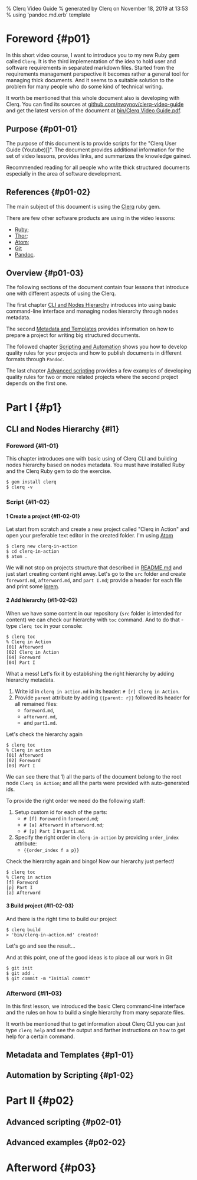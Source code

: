 % Clerq Video Guide
% generated by Clerq on November 18, 2019 at 13:53
% using 'pandoc.md.erb' template

# Foreword {#p01}

In this short video course, I want to introduce you to my new Ruby gem called `Clerq`. It is the third implementation of the idea to hold user and software requirements in separated markdown files. Started from the requirements management perspective it becomes rather a general tool for managing thick documents. And it seems to a suitable solution to the problem for many people who do some kind of technical writing.

It worth be mentioned that this whole document also is developing with Clerq. You can find its sources at [github.com/nvoynov/clerq-video-guide](https://github.com/nvoynov/clerq-video-guide) and get the latest version of the document at [bin/Clerq Video Guide.pdf](https://github.com/nvoynov/clerq-video-guide/bin/Clerq%20Video%20Guide).

## Purpose {#p01-01}

The purpose of this document is to provide scripts for the "Clerq User Guide (Youtube)[]". The document provides additional information for the set of video lessons, provides links, and summarizes the knowledge gained.

Recommended reading for all people who write thick structured documents especially in the area of software development.

## References {#p01-02}

The main subject of this document is using the [Clerq](https://github.com/nvoynov/clerq) ruby gem.

There are few other software products are using in the video lessons:

* [Ruby](https://www.ruby-lang.org);
* [Thor](https://github.com/erikhuda/thor);
* [Atom](https://atom.io);
* [Git](https://git-scm.com/)
* [Pandoc](https://pandoc.org).

## Overview {#p01-03}

The following sections of the document contain four lessons that introduce one with different aspects of using the Clerq.

The first chapter [CLI and Nodes Hierarchy](#l1) introduces into using basic command-line interface and managing nodes hierarchy through nodes metadata.

The second [Metadata and Templates]() provides information on how to prepare a project for writing big structured documents.

The followed chapter [Scripting and Automation]() shows you how to develop quality rules for your projects and how to publish documents in different formats through `Pandoc`.

The last chapter [Advanced scripting]() provides a few examples of developing quality rules for two or more related projects where the second project depends on the first one.

# Part I {#p1}

## CLI and Nodes Hierarchy {#l1}

### Foreword {#l1-01}

This chapter introduces one with basic using of Clerq CLI and building nodes hierarchy based on nodes metadata. You must have installed Ruby and the Clerq Ruby gem to do the exercise.

    $ gem install clerq
    $ clerq -v

### Script {#l1-02}

#### 1 Create a project {#l1-02-01}

Let start from scratch and create a new project called "Clerq in Action" and open your preferable text editor in the created folder. I'm using [Atom](atom.io)

    $ clerq new clerq-in-action
    $ cd clerq-in-action
    $ atom .

We will not stop on projects structure that described in [README.md]() and just start creating content right away. Let's go to the `src` folder and create `foreword.md`, `afterword.md`, and `part I.md`; provide a header for each file and print some [lorem](https://lipsum.com/).

#### 2 Add hierarchy {#l1-02-02}

When we have some content in our repository (`src` folder is intended for content) we can check our hierarchy with `toc` command. And to do that - type `clerq toc` in your console:

    $ clerq toc
    % Clerq in Action
    [01] Afterword
    [02] Clerq in Action
    [04] Foreword
    [04] Part I

What a mess! Let's fix it by establishing the right hierarchy by adding hierarchy metadata.

1. Write id in `clerq in action.md` in its header: `# [r] Clerq in Action`.
2. Provide `parent` attribute by adding `{{parent: r}}` followed its header for all remained files:
   * `foreword.md`,
   * `afterword.md`,
   * and `part1.md`.

Let's check the hierarchy again

    $ clerq toc
    % Clerq in action
    [01] Afterword
    [02] Foreword
    [03] Part I

We can see there that 1) all the parts of the document belong to the root node `Clerq in Action`; and all the parts were provided with auto-generated ids.

To provide the right order we need do the following staff:

1. Setup custom id for each of the parts:
   * `# [f] Foreword` in `foreword.md`;
   * `# [a] Afterword` in `afterword.md`;
   * `# [p] Part I` in `part1.md`.
2. Specify the right order in `clerq-in-action` by providing `order_index` attribute:
   * `{{order_index f a p}}`

Check the hierarchy again and bingo! Now our hierarchy just perfect!

    $ clerq toc
    % Clerq in action
    [f] Foreword
    [p] Part I
    [a] Afterword

#### 3 Build project {#l1-02-03}

And there is the right time to build our project

    $ clerq build
    > 'bin/clerq-in-action.md' created!

Let's go and see the result...

And at this point, one of the good ideas is to place all our work in Git

    $ git init
    $ git add .
    $ git commit -m "Initial commit"

### Afterword {#l1-03}

In this first lesson, we introduced the basic Clerq command-line interface and the rules on how to build a single hierarchy from many separate files.

It worth be mentioned that to get information about Clerq CLI you can just type `clerq help` and see the output and farther instructions on how to get help for a certain command.

## Metadata and Templates {#p1-01}

## Automation by Scripting {#p1-02}

# Part II {#p02}

## Advanced scripting {#p02-01}

## Advanced examples {#p02-02}

# Afterword {#p03}


